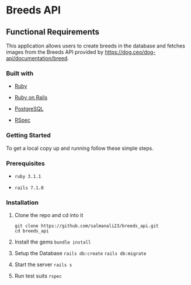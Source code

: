 
# Breeds API

## Functional Requirements

This application allows users to create breeds in the database and fetches images from the Breeds API provided by https://dog.ceo/dog-api/documentation/breed.
### Built with


* [Ruby](https://www.ruby-lang.org/en/)

* [Ruby on Rails](https://rubyonrails.org/)

* [PostgreSQL](https://www.postgresql.org/)

* [RSpec](https://github.com/rspec/rspec-rails)

### Getting Started

To get a local copy up and running follow these simple steps.

### Prerequisites

*  `ruby 3.1.1`

*  `rails 7.1.0`

### Installation

1. Clone the repo and cd into it
	```
	git clone https://github.com/salmanali23/breeds_api.git
	cd breeds_api
	```
2. Install the gems
	`bundle install`

3. Setup the Database
	`rails db:create`
  `rails db:migrate`

4. Start the server
	`rails s`

5. Run test suits
	`rspec`
